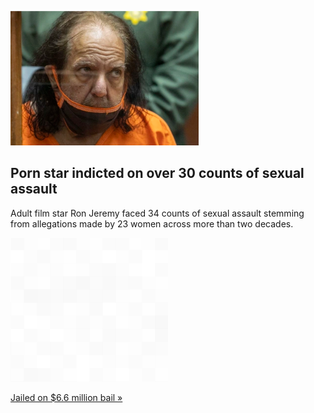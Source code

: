 
![Porn star indicted on over 30 counts of sexual assault](./20210826055839.png)
## Porn star indicted on over 30 counts of sexual assault

Adult film star Ron Jeremy faced 34 counts of sexual assault stemming from allegations made by 23 women across more than two decades.

![pic](../square_bg.png)

[Jailed on $6.6 million bail »](https://www.yahoo.com/entertainment/ron-jeremy-indicted-sexual-assault-pleads-not-guilty-214936000.html)
